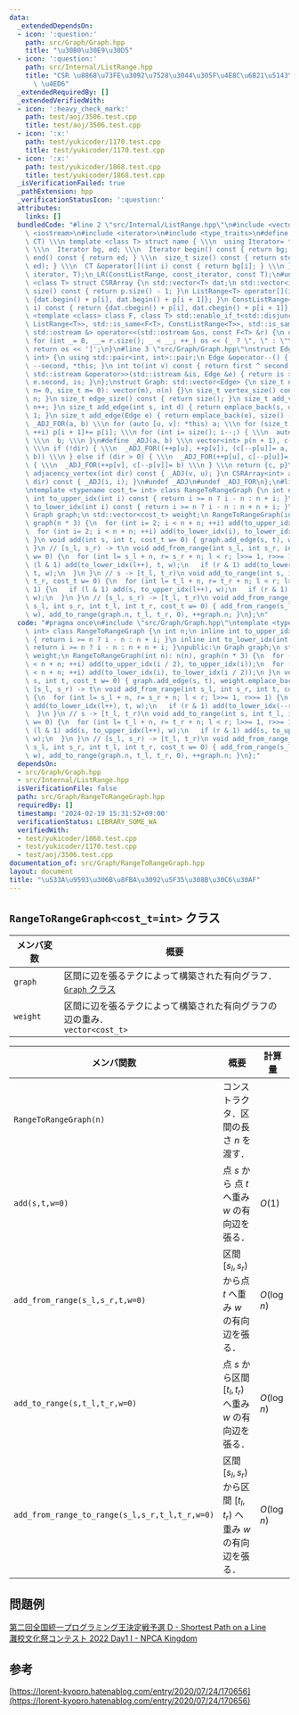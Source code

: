 ```yaml
---
data:
  _extendedDependsOn:
  - icon: ':question:'
    path: src/Graph/Graph.hpp
    title: "\u30B0\u30E9\u30D5"
  - icon: ':question:'
    path: src/Internal/ListRange.hpp
    title: "CSR \u8868\u73FE\u3092\u7528\u3044\u305F\u4E8C\u6B21\u5143\u914D\u5217\
      \ \u4ED6"
  _extendedRequiredBy: []
  _extendedVerifiedWith:
  - icon: ':heavy_check_mark:'
    path: test/aoj/3506.test.cpp
    title: test/aoj/3506.test.cpp
  - icon: ':x:'
    path: test/yukicoder/1170.test.cpp
    title: test/yukicoder/1170.test.cpp
  - icon: ':x:'
    path: test/yukicoder/1868.test.cpp
    title: test/yukicoder/1868.test.cpp
  _isVerificationFailed: true
  _pathExtension: hpp
  _verificationStatusIcon: ':question:'
  attributes:
    links: []
  bundledCode: "#line 2 \"src/Internal/ListRange.hpp\"\n#include <vector>\n#include\
    \ <iostream>\n#include <iterator>\n#include <type_traits>\n#define _LR(name, IT,\
    \ CT) \\\n template <class T> struct name { \\\n  using Iterator= typename std::vector<T>::IT;\
    \ \\\n  Iterator bg, ed; \\\n  Iterator begin() const { return bg; } \\\n  Iterator\
    \ end() const { return ed; } \\\n  size_t size() const { return std::distance(bg,\
    \ ed); } \\\n  CT &operator[](int i) const { return bg[i]; } \\\n }\n_LR(ListRange,\
    \ iterator, T);\n_LR(ConstListRange, const_iterator, const T);\n#undef _LR\ntemplate\
    \ <class T> struct CSRArray {\n std::vector<T> dat;\n std::vector<int> p;\n size_t\
    \ size() const { return p.size() - 1; }\n ListRange<T> operator[](int i) { return\
    \ {dat.begin() + p[i], dat.begin() + p[i + 1]}; }\n ConstListRange<T> operator[](int\
    \ i) const { return {dat.cbegin() + p[i], dat.cbegin() + p[i + 1]}; }\n};\ntemplate\
    \ <template <class> class F, class T> std::enable_if_t<std::disjunction_v<std::is_same<F<T>,\
    \ ListRange<T>>, std::is_same<F<T>, ConstListRange<T>>, std::is_same<F<T>, CSRArray<T>>>,\
    \ std::ostream &> operator<<(std::ostream &os, const F<T> &r) {\n os << '[';\n\
    \ for (int _= 0, __= r.size(); _ < __; ++_) os << (_ ? \", \" : \"\") << r[_];\n\
    \ return os << ']';\n}\n#line 3 \"src/Graph/Graph.hpp\"\nstruct Edge: std::pair<int,\
    \ int> {\n using std::pair<int, int>::pair;\n Edge &operator--() { return --first,\
    \ --second, *this; }\n int to(int v) const { return first ^ second ^ v; }\n friend\
    \ std::istream &operator>>(std::istream &is, Edge &e) { return is >> e.first >>\
    \ e.second, is; }\n};\nstruct Graph: std::vector<Edge> {\n size_t n;\n Graph(size_t\
    \ n= 0, size_t m= 0): vector(m), n(n) {}\n size_t vertex_size() const { return\
    \ n; }\n size_t edge_size() const { return size(); }\n size_t add_vertex() { return\
    \ n++; }\n size_t add_edge(int s, int d) { return emplace_back(s, d), size() -\
    \ 1; }\n size_t add_edge(Edge e) { return emplace_back(e), size() - 1; }\n#define\
    \ _ADJ_FOR(a, b) \\\n for (auto [u, v]: *this) a; \\\n for (size_t i= 0; i < n;\
    \ ++i) p[i + 1]+= p[i]; \\\n for (int i= size(); i--;) { \\\n  auto [u, v]= (*this)[i];\
    \ \\\n  b; \\\n }\n#define _ADJ(a, b) \\\n vector<int> p(n + 1), c(size() << !dir);\
    \ \\\n if (!dir) { \\\n  _ADJ_FOR((++p[u], ++p[v]), (c[--p[u]]= a, c[--p[v]]=\
    \ b)) \\\n } else if (dir > 0) { \\\n  _ADJ_FOR(++p[u], c[--p[u]]= a) \\\n } else\
    \ { \\\n  _ADJ_FOR(++p[v], c[--p[v]]= b) \\\n } \\\n return {c, p}\n CSRArray<int>\
    \ adjacency_vertex(int dir) const { _ADJ(v, u); }\n CSRArray<int> adjacency_edge(int\
    \ dir) const { _ADJ(i, i); }\n#undef _ADJ\n#undef _ADJ_FOR\n};\n#line 3 \"src/Graph/RangeToRangeGraph.hpp\"\
    \ntemplate <typename cost_t= int> class RangeToRangeGraph {\n int n;\n inline\
    \ int to_upper_idx(int i) const { return i >= n ? i - n : n + i; }\n inline int\
    \ to_lower_idx(int i) const { return i >= n ? i - n : n + n + i; }\npublic:\n\
    \ Graph graph;\n std::vector<cost_t> weight;\n RangeToRangeGraph(int n): n(n),\
    \ graph(n * 3) {\n  for (int i= 2; i < n + n; ++i) add(to_upper_idx(i / 2), to_upper_idx(i));\n\
    \  for (int i= 2; i < n + n; ++i) add(to_lower_idx(i), to_lower_idx(i / 2));\n\
    \ }\n void add(int s, int t, cost_t w= 0) { graph.add_edge(s, t), weight.emplace_back(w);\
    \ }\n // [s_l, s_r) -> t\n void add_from_range(int s_l, int s_r, int t, cost_t\
    \ w= 0) {\n  for (int l= s_l + n, r= s_r + n; l < r; l>>= 1, r>>= 1) {\n   if\
    \ (l & 1) add(to_lower_idx(l++), t, w);\n   if (r & 1) add(to_lower_idx(--r),\
    \ t, w);\n  }\n }\n // s -> [t_l, t_r)\n void add_to_range(int s, int t_l, int\
    \ t_r, cost_t w= 0) {\n  for (int l= t_l + n, r= t_r + n; l < r; l>>= 1, r>>=\
    \ 1) {\n   if (l & 1) add(s, to_upper_idx(l++), w);\n   if (r & 1) add(s, to_upper_idx(--r),\
    \ w);\n  }\n }\n // [s_l, s_r) -> [t_l, t_r)\n void add_from_range_to_range(int\
    \ s_l, int s_r, int t_l, int t_r, cost_t w= 0) { add_from_range(s_l, s_r, graph.n,\
    \ w), add_to_range(graph.n, t_l, t_r, 0), ++graph.n; }\n};\n"
  code: "#pragma once\n#include \"src/Graph/Graph.hpp\"\ntemplate <typename cost_t=\
    \ int> class RangeToRangeGraph {\n int n;\n inline int to_upper_idx(int i) const\
    \ { return i >= n ? i - n : n + i; }\n inline int to_lower_idx(int i) const {\
    \ return i >= n ? i - n : n + n + i; }\npublic:\n Graph graph;\n std::vector<cost_t>\
    \ weight;\n RangeToRangeGraph(int n): n(n), graph(n * 3) {\n  for (int i= 2; i\
    \ < n + n; ++i) add(to_upper_idx(i / 2), to_upper_idx(i));\n  for (int i= 2; i\
    \ < n + n; ++i) add(to_lower_idx(i), to_lower_idx(i / 2));\n }\n void add(int\
    \ s, int t, cost_t w= 0) { graph.add_edge(s, t), weight.emplace_back(w); }\n //\
    \ [s_l, s_r) -> t\n void add_from_range(int s_l, int s_r, int t, cost_t w= 0)\
    \ {\n  for (int l= s_l + n, r= s_r + n; l < r; l>>= 1, r>>= 1) {\n   if (l & 1)\
    \ add(to_lower_idx(l++), t, w);\n   if (r & 1) add(to_lower_idx(--r), t, w);\n\
    \  }\n }\n // s -> [t_l, t_r)\n void add_to_range(int s, int t_l, int t_r, cost_t\
    \ w= 0) {\n  for (int l= t_l + n, r= t_r + n; l < r; l>>= 1, r>>= 1) {\n   if\
    \ (l & 1) add(s, to_upper_idx(l++), w);\n   if (r & 1) add(s, to_upper_idx(--r),\
    \ w);\n  }\n }\n // [s_l, s_r) -> [t_l, t_r)\n void add_from_range_to_range(int\
    \ s_l, int s_r, int t_l, int t_r, cost_t w= 0) { add_from_range(s_l, s_r, graph.n,\
    \ w), add_to_range(graph.n, t_l, t_r, 0), ++graph.n; }\n};"
  dependsOn:
  - src/Graph/Graph.hpp
  - src/Internal/ListRange.hpp
  isVerificationFile: false
  path: src/Graph/RangeToRangeGraph.hpp
  requiredBy: []
  timestamp: '2024-02-19 15:31:52+09:00'
  verificationStatus: LIBRARY_SOME_WA
  verifiedWith:
  - test/yukicoder/1868.test.cpp
  - test/yukicoder/1170.test.cpp
  - test/aoj/3506.test.cpp
documentation_of: src/Graph/RangeToRangeGraph.hpp
layout: document
title: "\u533A\u9593\u306B\u8FBA\u3092\u5F35\u308B\u30C6\u30AF"
---
```


## `RangeToRangeGraph<cost_t=int>` クラス

|メンバ変数|概要|
|---|---|
|`graph`|区間に辺を張るテクによって構築された有向グラフ．<br> [`Graph` クラス](Graph.hpp)|
|`weight`|区間に辺を張るテクによって構築された有向グラフの辺の重み．<br> `vector<cost_t>`|


|メンバ関数|概要|計算量|
|---|---|---|
|`RangeToRangeGraph(n)`|コンストラクタ．区間の長さ $n$ を渡す．||
|`add(s,t,w=0)`|点 $s$ から 点 $t$ へ重み $w$ の有向辺を張る．|$O(1)$|
|`add_from_range(s_l,s_r,t,w=0)`|区間 $\lbrack s_l, s_r)$ から点 $t$ へ重み $w$ の有向辺を張る．|$O(\log n)$|
|`add_to_range(s,t_l,t_r,w=0)`|点 $s$ から区間 $\lbrack t_l, t_r)$ へ重み $w$ の有向辺を張る．|$O(\log n)$|
|`add_from_range_to_range(s_l,s_r,t_l,t_r,w=0)`|区間 $\lbrack s_l, s_r)$ から区間 $\lbrack t_l, t_r)$ へ重み $w$ の有向辺を張る．|$O(\log n)$|


## 問題例
[第二回全国統一プログラミング王決定戦予選 D - Shortest Path on a Line](https://atcoder.jp/contests/nikkei2019-2-qual/tasks/nikkei2019_2_qual_d) \
[灘校文化祭コンテスト 2022 Day1 I - NPCA Kingdom](https://atcoder.jp/contests/nadafes2022_day1/tasks/nadafes2022_day1_i)
## 参考
[https://lorent-kyopro.hatenablog.com/entry/2020/07/24/170656](https://lorent-kyopro.hatenablog.com/entry/2020/07/24/170656)